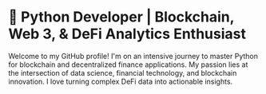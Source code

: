 # 🚀 Python Developer | Blockchain, Web 3, & DeFi Analytics Enthusiast
Welcome to my GitHub profile! I'm on an intensive journey to master Python for blockchain and decentralized finance applications. My passion lies at the intersection of data science, financial technology, and blockchain innovation. I love turning complex DeFi data into actionable insights.



<!--
**Bintang-Gosal/Bintang-Gosal** is a ✨ _special_ ✨ repository because its `README.md` (this file) appears on your GitHub profile.

Here are some ideas to get you started:

- 🔭 I’m currently working on ...
- 🌱 I’m currently learning ...
- 👯 I’m looking to collaborate on ...
- 🤔 I’m looking for help with ...
- 💬 Ask me about ...
- 📫 How to reach me: ...
- 😄 Pronouns: ...
- ⚡ Fun fact: ...
-->
